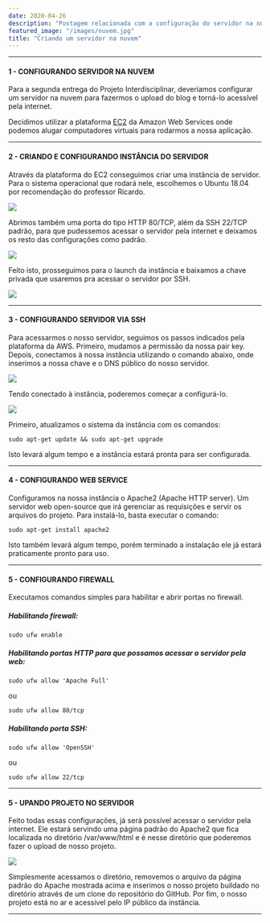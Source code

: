 ```yaml
---
date: 2020-04-26
description: "Postagem relacionada com a configuração do servidor na nuvem."
featured_image: "/images/nuvem.jpg"
title: "Criando um servidor na nuvem"
---
```


---
#### 1 - CONFIGURANDO SERVIDOR NA NUVEM

Para a segunda entrega do Projeto Interdisciplinar, deveríamos configurar um servidor na nuvem para fazermos o upload do blog e torná-lo acessível pela internet. 

Decidimos utilizar a plataforma [EC2](https://aws.amazon.com/pt/ec2/) da Amazon Web Services onde podemos alugar computadores virtuais para rodarmos a nossa aplicação.

---
#### 2 - CRIANDO E CONFIGURANDO INSTÂNCIA DO SERVIDOR

Através da plataforma do EC2 conseguimos criar uma instância de servidor. Para o sistema operacional que rodará nele, escolhemos o Ubuntu 18.04 por recomendação do professor Ricardo.

![](/images/instancia.png)

Abrimos também uma porta do tipo HTTP 80/TCP, além da SSH 22/TCP padrão, para que pudessemos acessar o servidor pela internet e deixamos os resto das configurações como padrão.

![](/images/instancia2.png)

Feito isto, prosseguimos para o launch da instância e baixamos a chave privada que usaremos pra acessar o servidor por SSH.

![](/images/instancia3.png)

---
#### 3 - CONFIGURANDO SERVIDOR VIA SSH

Para acessarmos o nosso servidor, seguimos os passos indicados pela plataforma da AWS. Primeiro, mudamos a permissão da nossa pair key. Depois, conectamos à nossa instância utilizando o comando abaixo, onde inserimos a nossa chave e o DNS público do nosso servidor.

![](/images/ssh.png)

Tendo conectado à instância, poderemos começar a configurá-lo.

![](/images/ssh2.png)

Primeiro, atualizamos o sistema da instância com os comandos:

```
sudo apt-get update && sudo apt-get upgrade
```

Isto levará algum tempo e a instância estará pronta para ser configurada.

---
#### 4 - CONFIGURANDO WEB SERVICE

Configuramos na nossa instância o Apache2 (Apache HTTP server). Um servidor web open-source que irá gerenciar as requisições e servir os arquivos do projeto. Para instalá-lo, basta executar o comando:

```
sudo apt-get install apache2
```

Isto também levará algum tempo, porém terminado a instalação ele já estará praticamente pronto para uso.

---
#### 5 - CONFIGURANDO FIREWALL

Executamos comandos simples para habilitar e abrir portas no firewall.

##### Habilitando firewall:

```
sudo ufw enable
```

##### Habilitando portas HTTP  para que possamos acessar o servidor pela web:

```
sudo ufw allow 'Apache Full'
```

ou

```
sudo ufw allow 80/tcp
```

##### Habilitando porta SSH:

```
sudo ufw allow 'OpenSSH'
```

ou

```
sudo ufw allow 22/tcp
```

---
#### 5 - UPANDO PROJETO NO SERVIDOR

Feito todas essas configurações, já será possível acessar o servidor pela internet. Ele estará servindo uma página padrão do Apache2 que fica localizada no diretório /var/www/html e é nesse diretório que poderemos fazer o upload de nosso projeto.

![](/images/servidor.png)

Simplesmente acessamos o diretório, removemos o arquivo da página padrão do Apache mostrada acima e inserimos o nosso projeto buildado no diretório através de um clone do repositório do GitHub. Por fim, o nosso projeto está no ar e acessível pelo IP público da instância.


---